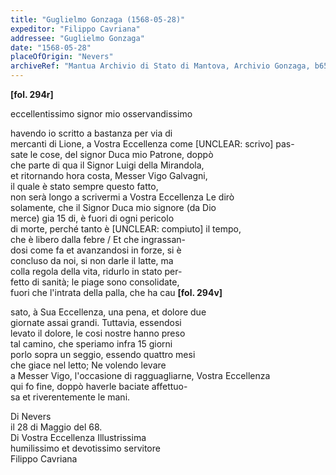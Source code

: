 ```yaml
---
title: "Guglielmo Gonzaga (1568-05-28)"
expeditor: "Filippo Cavriana"
addressee: "Guglielmo Gonzaga"
date: "1568-05-28"
placeOfOrigin: "Nevers"
archiveRef: "Mantua Archivio di Stato di Mantova, Archivio Gonzaga, b654, fols. 294r-294v"
---
```



**[fol. 294r]**

  
eccellentissimo signor  mio osservandissimo 

  
havendo io scritto a bastanza per via di   
mercanti di Lione, a Vostra Eccellenza  come [UNCLEAR: scrivo] pas-  
sate le cose, del signor  Duca mio Patrone, doppò   
che parte di qua il Signor  Luigi della Mirandola,   
et ritornando hora costa, Messer  Vigo Galvagni,   
il quale è stato sempre questo  fatto,   
non serà longo a scrivermi a Vostra Eccellenza  Le dirò   
solamente, che il Signor  Duca mio signore  (da Dio   
merce) gia 15 di, è fuori di ogni pericolo   
di morte, perché tanto è [UNCLEAR: compiuto] il tempo,   
che è libero dalla febre / Et che ingrassan-  
dosi come fa et avanzandosi in forze, si è   
concluso da noi, si non darle il latte, ma   
colla regola della vita, ridurlo in stato per-  
fetto di sanità; le piage sono consolidate,   
fuori che l'intrata della palla, che ha cau
**[fol. 294v]**

  
sato, à Sua Eccellenza, una pena, et dolore due   
giornate assai grandi. Tuttavia, essendosi   
levato il dolore, le cosi nostre hanno preso   
tal camino, che speriamo infra 15 giorni   
porlo sopra un seggio, essendo quattro mesi   
che giace nel letto; Ne volendo levare   
a Messer  Vigo, l'occasione di ragguagliarne, Vostra Eccellenza   
qui fo fine, doppò haverle baciate affettuo-  
sa et riverentemente le mani.

Di Nevers   
il 28 di Maggio del 68.  
Di Vostra Eccellenza Illustrissima   
humilissimo  et devotissimo servitore   
Filippo Cavriana

